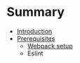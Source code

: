 # Summary

* [Introduction](README.md)
* [Prerequisites](prerequisites.md)
  * [Webpack setup](chapter1.md)
  * Eslint




